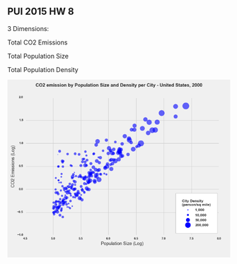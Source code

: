 ## PUI 2015 HW 8

3 Dimensions: 

Total CO2 Emissions

Total Population Size

Total Population Density

![Alt text](co2.png)